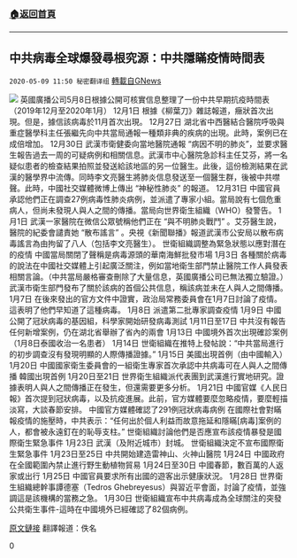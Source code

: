 ###  [:house:返回首頁](https://github.com/ourhimalayas/txt)
---

## 中共病毒全球爆發尋根究源：中共隱瞞疫情時間表
`2020-05-09 11:50 秘密翻译组` [轉載自GNews](https://gnews.org/zh-hant/198628/)

![](https://s3.amazonaws.com/gnews-media-offload/wp-content/uploads/2020/05/09114634/%E4%B8%AD%E5%85%B1%E9%9A%90%E7%9E%92%E7%96%AB%E6%83%85%E6%97%B6%E9%97%B4%E8%A1%A8-1.jpg)
英國廣播公司5月8日根據公開可核實信息整理了一份中共早期抗疫時間表（2019年12月至2020年1月）
12月1日
根據《柳葉刀》雜誌報道，癥狀首次出現。但是，據信該病毒於11月首次出現。
12月27日
湖北省中西醫結合醫院呼吸與重症醫學科主任張繼先向中共當局通報一種類非典的疾病的出現。此時，案例已在成倍增加。
12月30日
武漢市衛健委向當地醫院通報 “病因不明的肺炎”，並要求醫生報告過去一周的可疑病例和相關信息。武漢市中心醫院急診科主任艾芬，將一名疑似患者的檢查結果拍照並發送給該地區的另一位醫生。此後，這份檢測結果在武漢的醫學界中流傳。同時李文亮醫生將肺炎信息發送至一個醫生群，後被中共噤聲。此時，中國社交媒體微博上傳出 “神秘性肺炎” 的報道。
12月31日
中國官員承認他們正在調查27例病毒性肺炎病例，並派遣了專家小組。當局說有七個危重病人，但尚未發現人與人之間的傳播。當局向世界衛生組織（WHO）發警告。
1月1日
武漢一家醫院在微信公眾號稱他們正在 “與不明肺炎戰鬥” 。艾芬醫生說，醫院的紀委會譴責她 “散布謠言” 。央視《新聞聯播》報道武漢市公安局以散布病毒謠言為由拘留了八人（包括李文亮醫生）。
世衛組織調整為緊急狀態以應對潛在的疫情
中國當局關閉了聲稱是病毒源頭的華南海鮮批發市場
1月3日
各種關於病毒的說法在中國社交媒體上引起廣泛關注，例如當地衛生部門禁止醫院工作人員發表相關言論。（中共當局嚴格審查刪除了大量信息，英國廣播公司已無法獨立驗證。）
武漢市衛生部門發布了關於該病的首個公共信息，稱該病並未在人與人之間傳播。
1月7日
在後來發出的官方文件中證實，政治局常務委員會在1月7日討論了疫情。這表明了他們早知道了這種病毒。
1月8日
派遣第二批專家調查疫情
1月9日
中國公開了冠狀病毒的基因組，科學家開始研發病毒測試
1月11日至17日
中共沒有報告任何新增案例，仍在湖北省舉辦了省內的兩會
1月13日
中國境外首次出現確診案例（1月8日泰國收治一名患者）
1月14日
世衛組織在推特上發帖說：“中共當局進行的初步調查沒有發現明顯的人際傳播證據。”
1月15日
美國出現首例（由中國輸入）
1月20日
中國國家衛生委員會的一組衛生專家首次承認中共病毒可在人與人之間傳播
韓國出現首例
1月20日至21日
世界衛生組織派代表團到武漢進行實地研究。證據表明人與人之間傳播正在發生，但還需要更多分析。
1月21日
中國官媒《人民日報》首次提到冠狀病毒，以及抗疫進展。此前，官方媒體要麼忽略疫情，要麼輕描淡寫，大談春節安排。
中國官方媒體確認了291例冠狀病毒病例
在國際社會對瞞報疫情的施壓時，中共表示：“任何出於個人利益而故意拖延和隱瞞[病毒]案例的人，都會被永遠釘在的恥辱支柱。”
世衛組織討論他們是否應宣布該疫情暴發是國際衛生緊急事件
1月23日
武漢（及附近城市）封城。
世衛組織決定不宣布國際衛生緊急事件
1月23日至25日
中共開始建造雷神山、火神山醫院
1月24日
中國政府在全國範圍內禁止進行野生動植物貿易
1月24日至30日
中國春節，數百萬的人返家或出行
1月25日
中國官員要求所有出國的遊客出示健康狀況。
1月28日
世界衛生組織總幹事譚德塞（Tedros Ghebreyesus）與習近平會面，討論了疫情，並強調這是該機構的當務之急。
1月30日
世衛組織宣布中共病毒成為全球關注的突發公共衛生事件-這時在中國境外已經確認了82個病例。

[原文鏈接](https://www.bbc.com/news/world-52573137)
翻譯報道：佚名

0
